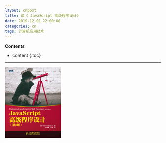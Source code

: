 ```yaml
---
layout: cnpost
title: 读《 JavaScript 高级程序设计》
date: 2019-12-01 22:00:00
categories: cn
tags: 计算机应用技术
--- 
```


__Contents__

* content
{:toc}



-------

<p>
    <img src="/images/professional-js-for-web-devs.jpg" width="36%">
</p>